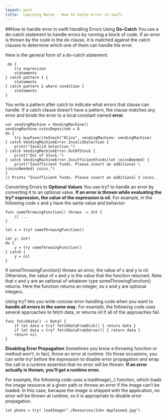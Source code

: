 ```yaml
---
layout: post
title:  Learning Notes - How to hanle error in swift
---
```

##How to handle error in swift
Handling Errors Using **Do-Catch** You use a do-catch statement to handle errors by running a block of code. If an error is thrown by the code in the do clause, it is matched against the catch clauses to determine which one of them can handle the error.

Here is the general form of a do-catch statement:

```
 do {
    try expression
    statements
} catch pattern 1 {
    statements
} catch pattern 2 where condition {
    statements
}
```
You write a pattern after catch to indicate what errors that clause can handle. If a catch clause doesn’t have a pattern, the clause matches any error and binds the error to a local constant named **error**.

```
var vendingMachine = VendingMachine()
vendingMachine.coinsDeposited = 8
do {
    try buyFavoriteSnack("Alice", vendingMachine: vendingMachine)
} catch VendingMachineError.InvalidSelection {
    print("Invalid Selection.")
} catch VendingMachineError.OutOfStock {
    print("Out of Stock.")
} catch VendingMachineError.InsufficientFunds(let coinsNeeded) {
    print("Insufficient funds. Please insert an additional \(coinsNeeded) coins.")
}
// Prints "Insufficient funds. Please insert an additional 2 coins.
```

Converting Errors to **Optional Values** You use try? to handle an error by converting it to an optional value. **If an error is thrown while evaluating the try? expression, the value of the expression is *nil*.** For example, in the following code x and y have the same value and behavior:

```
func someThrowingFunction() throws -> Int {
    // ...
}
 
let x = try? someThrowingFunction()
 
let y: Int?
do {
    y = try someThrowingFunction()
} catch {
    y = nil
}
```

If someThrowingFunction() throws an error, the value of x and y is nil. Otherwise, the value of x and y is the value that the function returned. Note that x and y are an optional of whatever type someThrowingFunction() returns. Here the function returns an integer, so x and y are optional integers.

Using try? lets you write concise error handling code when you want to **handle all errors in the same way**. For example, the following code uses several approaches to fetch data, or returns nil if all of the approaches fail.

```
func fetchData() -> Data? {
    if let data = try? fetchDataFromDisk() { return data }
    if let data = try? fetchDataFromServer() { return data }
    return nil
}
```

**Disabling Error Propagation** Sometimes you know a throwing function or method won’t, in fact, throw an error at runtime. On those occasions, you can write try! before the expression to disable error propagation and wrap the call in a runtime assertion that no error will be thrown. **If an error actually is thrown, you’ll get a runtime error.**

For example, the following code uses a loadImage(_:) function, which loads the image resource at a given path or throws an error if the image can’t be loaded. In this case, because the image is shipped with the application, no error will be thrown at runtime, so it is appropriate to disable error propagation.

`let photo = try! loadImage("./Resources/John Appleseed.jpg")`

